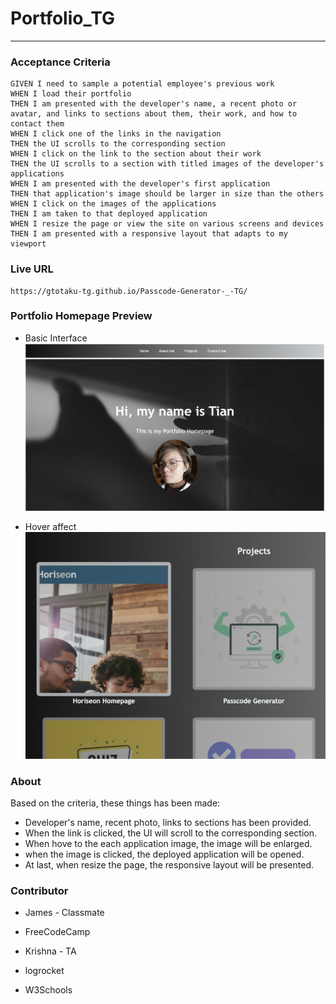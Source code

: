 # Portfolio_TG
____
### Acceptance Criteria

```
GIVEN I need to sample a potential employee's previous work
WHEN I load their portfolio
THEN I am presented with the developer's name, a recent photo or avatar, and links to sections about them, their work, and how to contact them
WHEN I click one of the links in the navigation
THEN the UI scrolls to the corresponding section
WHEN I click on the link to the section about their work
THEN the UI scrolls to a section with titled images of the developer's applications
WHEN I am presented with the developer's first application
THEN that application's image should be larger in size than the others
WHEN I click on the images of the applications
THEN I am taken to that deployed application
WHEN I resize the page or view the site on various screens and devices
THEN I am presented with a responsive layout that adapts to my viewport
```

   

### Live URL
    https://gtotaku-tg.github.io/Passcode-Generator-_-TG/

### Portfolio Homepage Preview
* Basic Interface
    ![Basic interface](/Assets/images/portfolio.png)

* Hover affect
    ![Prompt alert](/assets/images/hover_affect.png)


### About
Based on the criteria, these things has been made:
* Developer's name, recent photo, links to sections has been provided.
* When the link is clicked, the UI will scroll to the corresponding section.
* When hove to the each application image, the image will be enlarged.
* when the image is clicked, the deployed application will be opened.
* At last, when resize the page, the responsive layout will be presented.

### Contributor
* James - Classmate

* FreeCodeCamp

* Krishna - TA

* logrocket

* W3Schools


